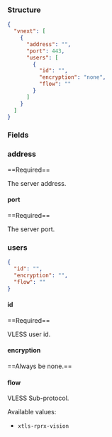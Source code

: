 ### Structure

```json
{
  "vnext": [
    {
      "address": "",
      "port": 443,
      "users": [
        {
          "id": "",
          "encryption": "none",
          "flow": ""
        }
      ]
    }
  ]
}
```

### Fields

### address

==Required==

The server address.

#### port

==Required==

The server port.

### users
```json
{
  "id": "",
  "encryption": "",
  "flow": ""
}
```

#### id

==Required==

VLESS user id.

#### encryption

==Always be none.==

#### flow

VLESS Sub-protocol.

Available values:

* `xtls-rprx-vision`